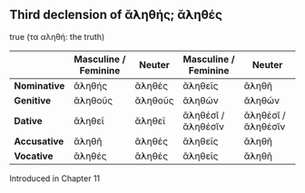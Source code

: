 ## Third declension of ᾰ̓ληθής; ᾰ̓ληθές

true (τα αληθή: the truth)

|                | Masculine / Feminine | Neuter  | Masculine / Feminine | Neuter             |
|----------------|----------------------|---------|----------------------|--------------------|
| **Nominative** | ᾰ̓ληθής               | ᾰ̓ληθές  | ᾰ̓ληθεῖς              | ᾰ̓ληθῆ              |
| **Genitive**   | ᾰ̓ληθοῦς              | ᾰ̓ληθοῦς | ᾰ̓ληθῶν               | ᾰ̓ληθῶν             |
| **Dative**     | ᾰ̓ληθεῖ               | ᾰ̓ληθεῖ  | ᾰ̓ληθέσῐ / ᾰ̓ληθέσῐν   | ᾰ̓ληθέσῐ / ᾰ̓ληθέσῐν |
| **Accusative** | ᾰ̓ληθῆ                | ᾰ̓ληθές  | ᾰ̓ληθεῖς              | ᾰ̓ληθῆ              |
| **Vocative**   | ᾰ̓ληθές               | ᾰ̓ληθές  | ᾰ̓ληθεῖς              | ᾰ̓ληθῆ              |


Introduced in Chapter 11
